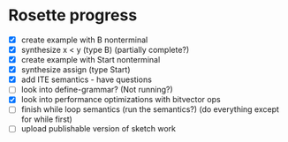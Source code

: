 # Rosette progress

- [x] create example with B nonterminal
- [x] synthesize x < y (type B) (partially complete?)
- [x] create example with Start nonterminal
- [x] synthesize assign (type Start)
- [x] add ITE semantics - have questions
- [ ] look into define-grammar? (Not running?)
- [x] look into performance optimizations with bitvector ops
- [ ] finish while loop semantics (run the semantics?) (do everything except for while first)
- [ ] upload publishable version of sketch work
